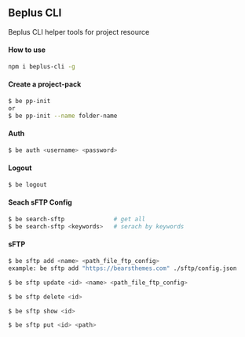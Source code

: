 ## Beplus CLI
Beplus CLI helper tools for project resource

#### How to use 
```bash
npm i beplus-cli -g
```

#### Create a project-pack
```bash
$ be pp-init
or
$ be pp-init --name folder-name
```

#### Auth 
```bash
$ be auth <username> <password>
```

#### Logout 
```bash
$ be logout
```

#### Seach sFTP Config
```bash
$ be search-sftp              # get all
$ be search-sftp <keywords>   # serach by keywords
```

#### sFTP
```bash
$ be sftp add <name> <path_file_ftp_config>
example: be sftp add "https://bearsthemes.com" ./sftp/config.json 

$ be sftp update <id> <name> <path_file_ftp_config>

$ be sftp delete <id>

$ be sftp show <id>

$ be sftp put <id> <path>
```